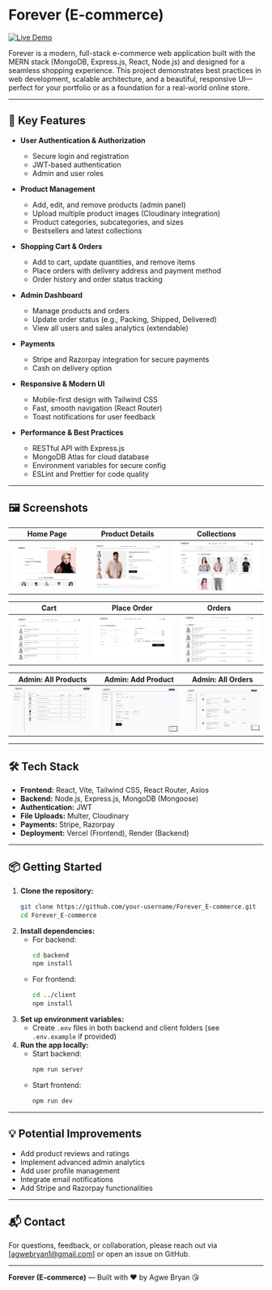 # Forever (E-commerce)

[![Live Demo](https://img.shields.io/badge/Live%20Demo-View%20Site-brightgreen?style=for-the-badge)](https://forever-e-commerce-eight.vercel.app/)

Forever is a modern, full-stack e-commerce web application built with the MERN stack (MongoDB, Express.js, React, Node.js) and designed for a seamless shopping experience. This project demonstrates best practices in web development, scalable architecture, and a beautiful, responsive UI—perfect for your portfolio or as a foundation for a real-world online store.

---

## 🚀 Key Features

- **User Authentication & Authorization**

  - Secure login and registration
  - JWT-based authentication
  - Admin and user roles

- **Product Management**

  - Add, edit, and remove products (admin panel)
  - Upload multiple product images (Cloudinary integration)
  - Product categories, subcategories, and sizes
  - Bestsellers and latest collections

- **Shopping Cart & Orders**

  - Add to cart, update quantities, and remove items
  - Place orders with delivery address and payment method
  - Order history and order status tracking

- **Admin Dashboard**

  - Manage products and orders
  - Update order status (e.g., Packing, Shipped, Delivered)
  - View all users and sales analytics (extendable)

- **Payments**

  - Stripe and Razorpay integration for secure payments
  - Cash on delivery option

- **Responsive & Modern UI**

  - Mobile-first design with Tailwind CSS
  - Fast, smooth navigation (React Router)
  - Toast notifications for user feedback

- **Performance & Best Practices**
  - RESTful API with Express.js
  - MongoDB Atlas for cloud database
  - Environment variables for secure config
  - ESLint and Prettier for code quality

---

## 🖼️ Screenshots

| Home Page                             | Product Details                                 | Collections                                         |
| ------------------------------------- | ----------------------------------------------- | --------------------------------------------------- |
| ![Home](website_screenshots/home.png) | ![Product](website_screenshots/productData.png) | ![Collections](website_screenshots/collections.png) |

| Cart                                  | Place Order                                   | Orders                                    |
| ------------------------------------- | --------------------------------------------- | ----------------------------------------- |
| ![Cart](website_screenshots/cart.png) | ![Delivery](website_screenshots/delivery.png) | ![Orders](website_screenshots/orders.png) |

| Admin: All Products                                  | Admin: Add Product                                 | Admin: All Orders                                |
| ---------------------------------------------------- | -------------------------------------------------- | ------------------------------------------------ |
| ![All Products](website_screenshots/allProducts.png) | ![Add Product](website_screenshots/addProduct.png) | ![All Orders](website_screenshots/allOrders.png) |

---

## 🛠️ Tech Stack

- **Frontend:** React, Vite, Tailwind CSS, React Router, Axios
- **Backend:** Node.js, Express.js, MongoDB (Mongoose)
- **Authentication:** JWT
- **File Uploads:** Multer, Cloudinary
- **Payments:** Stripe, Razorpay
- **Deployment:** Vercel (Frontend), Render (Backend)

---

## 📦 Getting Started

1. **Clone the repository:**
   ```sh
   git clone https://github.com/your-username/Forever_E-commerce.git
   cd Forever_E-commerce
   ```
2. **Install dependencies:**
   - For backend:
     ```sh
     cd backend
     npm install
     ```
   - For frontend:
     ```sh
     cd ../client
     npm install
     ```
3. **Set up environment variables:**
   - Create `.env` files in both backend and client folders (see `.env.example` if provided)
4. **Run the app locally:**
   - Start backend:
     ```sh
     npm run server
     ```
   - Start frontend:
     ```sh
     npm run dev
     ```

---

## 💡 Potential Improvements

- Add product reviews and ratings
- Implement advanced admin analytics
- Add user profile management
- Integrate email notifications
- Add Stripe and Razorpay functionalities

---

## 📬 Contact

For questions, feedback, or collaboration, please reach out via [agwebryan1@gmail.com] or open an issue on GitHub.

---

**Forever (E-commerce)** — Built with ❤️ by Agwe Bryan 😘
